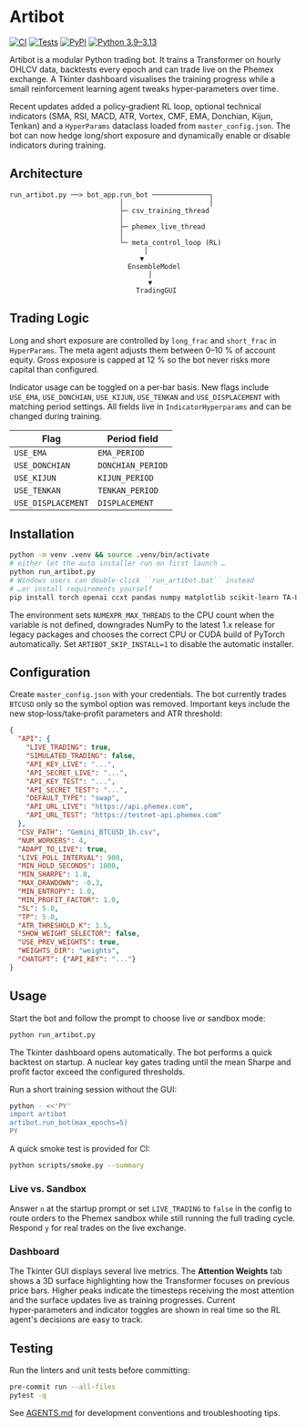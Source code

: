 # Artibot

[![CI](https://img.shields.io/badge/CI-none-lightgrey)](#)
[![Tests](https://img.shields.io/badge/tests-manual-orange)](#)
[![PyPI](https://img.shields.io/badge/PyPI-n/a-lightgrey)](#)
[![Python 3.9–3.13](https://img.shields.io/badge/python-3.9--3.13-blue)](#)

Artibot is a modular Python trading bot. It trains a Transformer on hourly
OHLCV data, backtests every epoch and can trade live on the Phemex exchange.
A Tkinter dashboard visualises the training progress while a small
reinforcement learning agent tweaks hyper‑parameters over time.

Recent updates added a policy‑gradient RL loop, optional technical indicators
(SMA, RSI, MACD, ATR, Vortex, CMF, EMA, Donchian, Kijun, Tenkan) and a
`HyperParams` dataclass loaded from ``master_config.json``.  The bot can now
hedge long/short exposure and dynamically enable or disable indicators during
training.

## Architecture

```
run_artibot.py ──> bot_app.run_bot ──────────────┐
                           │                     │
                           ├─ csv_training_thread
                           │
                           ├─ phemex_live_thread
                           │
                           └─ meta_control_loop (RL)
                                 │
                                ▼
                             EnsembleModel
                                  │
                                  ▼
                               TradingGUI
```

## Trading Logic

Long and short exposure are controlled by `long_frac` and `short_frac` in
`HyperParams`. The meta agent adjusts them between 0–10 % of account equity.
Gross exposure is capped at 12 % so the bot never risks more capital than
configured.

Indicator usage can be toggled on a per‑bar basis. New flags include `USE_EMA`,
`USE_DONCHIAN`, `USE_KIJUN`, `USE_TENKAN` and `USE_DISPLACEMENT` with matching
period settings. All fields live in `IndicatorHyperparams` and can be changed
during training.

| Flag | Period field |
|------|--------------|
| `USE_EMA` | `EMA_PERIOD` |
| `USE_DONCHIAN` | `DONCHIAN_PERIOD` |
| `USE_KIJUN` | `KIJUN_PERIOD` |
| `USE_TENKAN` | `TENKAN_PERIOD` |
| `USE_DISPLACEMENT` | `DISPLACEMENT` |

## Installation

```bash
python -m venv .venv && source .venv/bin/activate
# either let the auto installer run on first launch …
python run_artibot.py
# Windows users can double‑click ``run_artibot.bat`` instead
# …or install requirements yourself
pip install torch openai ccxt pandas numpy matplotlib scikit-learn TA-Lib pytest
```

The environment sets `NUMEXPR_MAX_THREADS` to the CPU count when the variable is
not defined, downgrades NumPy to the latest 1.x release for legacy packages and
chooses the correct CPU or CUDA build of PyTorch automatically.  Set
`ARTIBOT_SKIP_INSTALL=1` to disable the automatic installer.

## Configuration

Create `master_config.json` with your credentials. The bot currently trades
`BTCUSD` only so the symbol option was removed. Important keys include the new
stop‑loss/take‑profit parameters and ATR threshold:

```json
{
  "API": {
    "LIVE_TRADING": true,
    "SIMULATED_TRADING": false,
    "API_KEY_LIVE": "...",
    "API_SECRET_LIVE": "...",
    "API_KEY_TEST": "...",
    "API_SECRET_TEST": "...",
    "DEFAULT_TYPE": "swap",
    "API_URL_LIVE": "https://api.phemex.com",
    "API_URL_TEST": "https://testnet-api.phemex.com"
  },
  "CSV_PATH": "Gemini_BTCUSD_1h.csv",
  "NUM_WORKERS": 4,
  "ADAPT_TO_LIVE": true,
  "LIVE_POLL_INTERVAL": 900,
  "MIN_HOLD_SECONDS": 1800,
  "MIN_SHARPE": 1.0,
  "MAX_DRAWDOWN": -0.3,
  "MIN_ENTROPY": 1.0,
  "MIN_PROFIT_FACTOR": 1.0,
  "SL": 5.0,
  "TP": 5.0,
  "ATR_THRESHOLD_K": 1.5,
  "SHOW_WEIGHT_SELECTOR": false,
  "USE_PREV_WEIGHTS": true,
  "WEIGHTS_DIR": "weights",
  "CHATGPT": {"API_KEY": "..."}
}
```

## Usage

Start the bot and follow the prompt to choose live or sandbox mode:

```bash
python run_artibot.py
```
The Tkinter dashboard opens automatically. The bot performs a quick
backtest on startup. A nuclear key gates trading until the mean Sharpe
and profit factor exceed the configured thresholds.

Run a short training session without the GUI:

```bash
python - <<'PY'
import artibot
artibot.run_bot(max_epochs=5)
PY
```

A quick smoke test is provided for CI:

```bash
python scripts/smoke.py --summary
```

### Live vs. Sandbox

Answer `n` at the startup prompt or set `LIVE_TRADING` to `false` in the config
to route orders to the Phemex sandbox while still running the full trading
cycle. Respond `y` for real trades on the live exchange.

### Dashboard

The Tkinter GUI displays several live metrics. The **Attention Weights** tab
shows a 3D surface highlighting how the Transformer focuses on previous price
bars. Higher peaks indicate the timesteps receiving the most attention and the
surface updates live as training progresses.  Current hyper‑parameters and
indicator toggles are shown in real time so the RL agent's decisions are easy to
track.

## Testing

Run the linters and unit tests before committing:

```bash
pre-commit run --all-files
pytest -q
```

See [AGENTS.md](AGENTS.md) for development conventions and troubleshooting tips.
